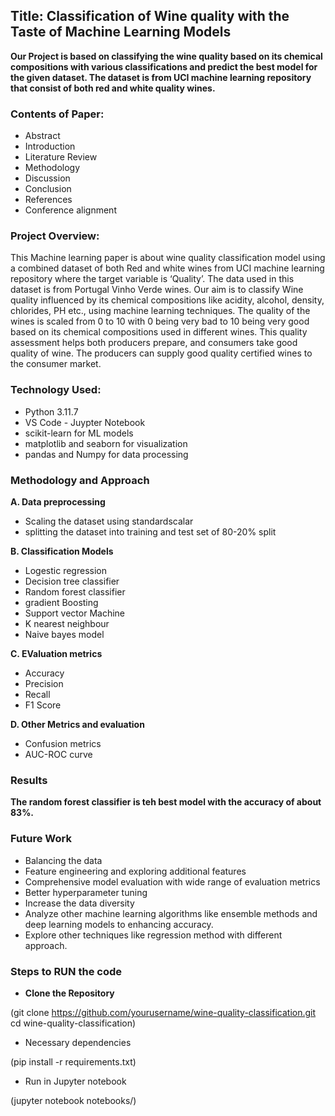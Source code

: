 ## **Title: Classification of Wine quality with the Taste of Machine Learning Models**

**Our Project is based on classifying the wine quality based on its chemical compositions with various classifications and predict the best model for the given dataset. The dataset is from UCI machine learning repository 
that consist of both red and white quality wines.** 


### **Contents of Paper:**

* Abstract
* Introduction
* Literature Review
* Methodology
* Discussion 
* Conclusion
* References
* Conference alignment

### **Project Overview:**

This Machine learning paper is about wine quality classification model using a combined dataset of both Red and white wines from UCI machine learning repository where the target variable is ‘Quality’. 
The data used in this dataset is from Portugal Vinho Verde wines. Our aim is to classify Wine quality influenced by its chemical compositions like acidity, alcohol, density, chlorides, PH etc., using machine 
learning techniques. The quality of the wines is scaled from 0 to 10 with 0 being very bad to 10 being very good based on its chemical compositions used in different wines. This quality assessment helps both 
producers prepare, and consumers take good quality of wine. The producers can supply good quality certified wines to the consumer market.

[DATASET LINK]: (https://archive.ics.uci.edu/dataset/186/wine+quality)

### **Technology Used:**

* Python 3.11.7
* VS Code - Juypter Notebook
* scikit-learn for ML models
* matplotlib and seaborn for visualization
* pandas and Numpy for data processing

### **Methodology and Approach**

**A. Data preprocessing**

* Scaling the dataset using standardscalar
* splitting the dataset into training and test set of 80-20% split

**B. Classification Models**

* Logestic regression
* Decision tree classifier
* Random forest classifier
* gradient Boosting
* Support vector Machine
* K nearest neighbour
* Naive bayes model

**C. EValuation metrics**

* Accuracy
* Precision
* Recall
* F1 Score

**D. Other Metrics and evaluation**

* Confusion metrics
* AUC-ROC curve

### **Results**

**The random forest classifier is teh best model with the accuracy of about 83%.**

### **Future Work**

* Balancing the data
* Feature engineering and exploring additional
features
* Comprehensive model evaluation with wide range
of evaluation metrics
* Better hyperparameter tuning
* Increase the data diversity
* Analyze other machine learning algorithms like ensemble methods and deep learning models to enhancing accuracy.
* Explore other techniques like regression method with different approach.


### **Steps to RUN the code**

* **Clone the Repository**

(git clone https://github.com/yourusername/wine-quality-classification.git
cd wine-quality-classification)
  
* Necessary dependencies

(pip install -r requirements.txt)

* Run in Jupyter notebook
  
(jupyter notebook notebooks/)


